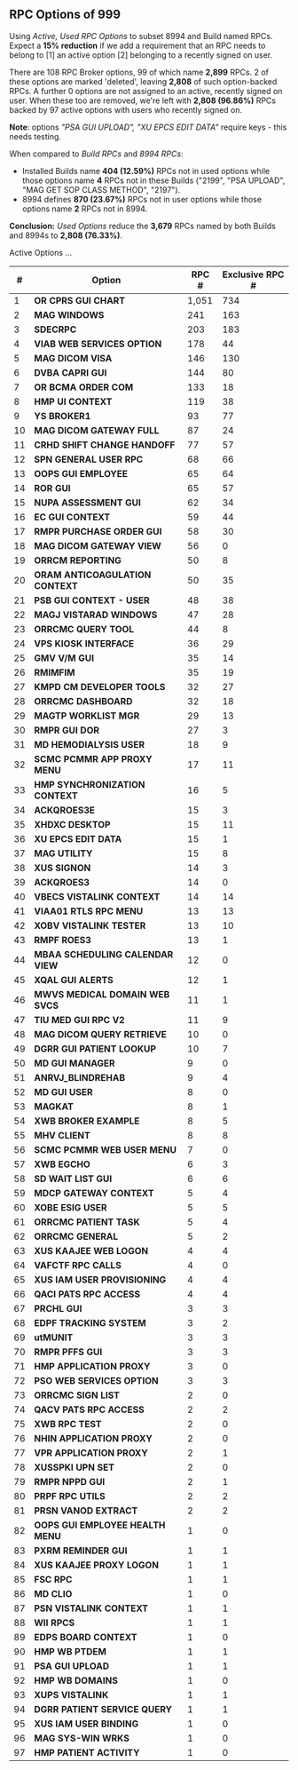 ## RPC Options of 999 
    
Using _Active, Used RPC Options_ to subset 8994 and Build named RPCs. Expect a __15% reduction__ if we add a requirement that an RPC needs to belong to [1] an active option [2] belonging to a recently signed on user.
    
There are 108 RPC Broker options, 99 of which name __2,899__ RPCs. 2 of these options are marked 'deleted', leaving __2,808__ of such option-backed RPCs. A further 0 options are not assigned to an active, recently signed on user. When these too are removed, we're left with __2,808 (96.86%)__ RPCs backed by 97 active options with users who recently signed on.
    
__Note__: options _"PSA GUI UPLOAD", "XU EPCS EDIT DATA"_ require keys - this needs testing.
    
When compared to _Build RPCs_ and _8994 RPCs_:
    
  * Installed Builds name __404 (12.59%)__ RPCs not in used options while those options name __4__ RPCs not in these Builds ("2199", "PSA UPLOAD", "MAG GET SOP CLASS METHOD", "2197").
  * 8994 defines __870 (23.67%)__ RPCs not in user options while those options name __2__ RPCs not in 8994.
  
__Conclusion:__ _Used Options_ reduce the __3,679__ RPCs named by both Builds and 8994s to __2,808 (76.33%)__.

Active Options ...

\# | Option | RPC \# | Exclusive RPC \#
--- | --- | --- | ---
1 | __OR CPRS GUI CHART__ | 1,051 | 734
2 | __MAG WINDOWS__ | 241 | 163
3 | __SDECRPC__ | 203 | 183
4 | __VIAB WEB SERVICES OPTION__ | 178 | 44
5 | __MAG DICOM VISA__ | 146 | 130
6 | __DVBA CAPRI GUI__ | 144 | 80
7 | __OR BCMA ORDER COM__ | 133 | 18
8 | __HMP UI CONTEXT__ | 119 | 38
9 | __YS BROKER1__ | 93 | 77
10 | __MAG DICOM GATEWAY FULL__ | 87 | 24
11 | __CRHD SHIFT CHANGE HANDOFF__ | 77 | 57
12 | __SPN GENERAL USER RPC__ | 68 | 66
13 | __OOPS GUI EMPLOYEE__ | 65 | 64
14 | __ROR GUI__ | 65 | 57
15 | __NUPA ASSESSMENT GUI__ | 62 | 34
16 | __EC GUI CONTEXT__ | 59 | 44
17 | __RMPR PURCHASE ORDER GUI__ | 58 | 30
18 | __MAG DICOM GATEWAY VIEW__ | 56 | 0
19 | __ORRCM REPORTING__ | 50 | 8
20 | __ORAM ANTICOAGULATION CONTEXT__ | 50 | 35
21 | __PSB GUI CONTEXT - USER__ | 48 | 38
22 | __MAGJ VISTARAD WINDOWS__ | 47 | 28
23 | __ORRCMC QUERY TOOL__ | 44 | 8
24 | __VPS KIOSK INTERFACE__ | 36 | 29
25 | __GMV V/M GUI__ | 35 | 14
26 | __RMIMFIM__ | 35 | 19
27 | __KMPD CM DEVELOPER TOOLS__ | 32 | 27
28 | __ORRCMC DASHBOARD__ | 32 | 18
29 | __MAGTP WORKLIST MGR__ | 29 | 13
30 | __RMPR GUI DOR__ | 27 | 3
31 | __MD HEMODIALYSIS USER__ | 18 | 9
32 | __SCMC PCMMR APP PROXY MENU__ | 17 | 11
33 | __HMP SYNCHRONIZATION CONTEXT__ | 16 | 5
34 | __ACKQROES3E__ | 15 | 3
35 | __XHDXC DESKTOP__ | 15 | 11
36 | __XU EPCS EDIT DATA__ | 15 | 1
37 | __MAG UTILITY__ | 15 | 8
38 | __XUS SIGNON__ | 14 | 3
39 | __ACKQROES3__ | 14 | 0
40 | __VBECS VISTALINK CONTEXT__ | 14 | 14
41 | __VIAA01 RTLS RPC MENU__ | 13 | 13
42 | __XOBV VISTALINK TESTER__ | 13 | 10
43 | __RMPF ROES3__ | 13 | 1
44 | __MBAA SCHEDULING CALENDAR VIEW__ | 12 | 0
45 | __XQAL GUI ALERTS__ | 12 | 1
46 | __MWVS MEDICAL DOMAIN WEB SVCS__ | 11 | 1
47 | __TIU MED GUI RPC V2__ | 11 | 9
48 | __MAG DICOM QUERY RETRIEVE__ | 10 | 0
49 | __DGRR GUI PATIENT LOOKUP__ | 10 | 7
50 | __MD GUI MANAGER__ | 9 | 0
51 | __ANRVJ_BLINDREHAB__ | 9 | 4
52 | __MD GUI USER__ | 8 | 0
53 | __MAGKAT__ | 8 | 1
54 | __XWB BROKER EXAMPLE__ | 8 | 5
55 | __MHV CLIENT__ | 8 | 8
56 | __SCMC PCMMR WEB USER MENU__ | 7 | 0
57 | __XWB EGCHO__ | 6 | 3
58 | __SD WAIT LIST GUI__ | 6 | 6
59 | __MDCP GATEWAY CONTEXT__ | 5 | 4
60 | __XOBE ESIG USER__ | 5 | 5
61 | __ORRCMC PATIENT TASK__ | 5 | 4
62 | __ORRCMC GENERAL__ | 5 | 2
63 | __XUS KAAJEE WEB LOGON__ | 4 | 4
64 | __VAFCTF RPC CALLS__ | 4 | 0
65 | __XUS IAM USER PROVISIONING__ | 4 | 4
66 | __QACI PATS RPC ACCESS__ | 4 | 4
67 | __PRCHL GUI__ | 3 | 3
68 | __EDPF TRACKING SYSTEM__ | 3 | 2
69 | __utMUNIT__ | 3 | 3
70 | __RMPR PFFS GUI__ | 3 | 3
71 | __HMP APPLICATION PROXY__ | 3 | 0
72 | __PSO WEB SERVICES OPTION__ | 3 | 3
73 | __ORRCMC SIGN LIST__ | 2 | 0
74 | __QACV PATS RPC ACCESS__ | 2 | 2
75 | __XWB RPC TEST__ | 2 | 0
76 | __NHIN APPLICATION PROXY__ | 2 | 0
77 | __VPR APPLICATION PROXY__ | 2 | 1
78 | __XUSSPKI UPN SET__ | 2 | 0
79 | __RMPR NPPD GUI__ | 2 | 1
80 | __PRPF RPC UTILS__ | 2 | 2
81 | __PRSN VANOD EXTRACT__ | 2 | 2
82 | __OOPS GUI EMPLOYEE HEALTH MENU__ | 1 | 0
83 | __PXRM REMINDER GUI__ | 1 | 1
84 | __XUS KAAJEE PROXY LOGON__ | 1 | 1
85 | __FSC RPC__ | 1 | 1
86 | __MD CLIO__ | 1 | 0
87 | __PSN VISTALINK CONTEXT__ | 1 | 1
88 | __WII RPCS__ | 1 | 1
89 | __EDPS BOARD CONTEXT__ | 1 | 0
90 | __HMP WB PTDEM__ | 1 | 1
91 | __PSA GUI UPLOAD__ | 1 | 1
92 | __HMP WB DOMAINS__ | 1 | 0
93 | __XUPS VISTALINK__ | 1 | 1
94 | __DGRR PATIENT SERVICE QUERY__ | 1 | 1
95 | __XUS IAM USER BINDING__ | 1 | 0
96 | __MAG SYS-WIN WRKS__ | 1 | 0
97 | __HMP PATIENT ACTIVITY__ | 1 | 0


